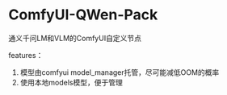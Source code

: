 # ComfyUI-QWen-Pack

通义千问LM和VLM的ComfyUI自定义节点

features：
1. 模型由comfyui model_manager托管，尽可能减低OOM的概率
2. 使用本地models模型，便于管理

